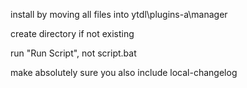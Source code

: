 install by moving all files into ytdl\plugins-a\manager

create directory if not existing

run "Run Script", not script.bat

make absolutely sure you also include local-changelog
